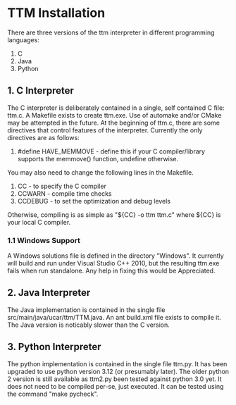 # TTM Installation

There are three versions of the ttm interpreter in different programming languages:
1. C
2. Java
3. Python

## 1. C Interpreter
The C interpreter is deliberately contained in a single,
self contained C file: ttm.c.  A Makefile exists to create
ttm.exe. Use of automake and/or CMake may be attempted in the future.
At the beginning of ttm.c, there are some directives
that control features of the interpreter.  Currently the
only directives are as follows:
1. #define HAVE_MEMMOVE - define this if your C compiler/library
   supports the memmove() function, undefine otherwise.

You may also need to change the following lines in the Makefile.
1. CC - to specify the C compiler
2. CCWARN - compile time checks
3. CCDEBUG - to set the optimization and debug levels

Otherwise, compiling is as simple as "${CC} -o ttm ttm.c"
where ${CC} is your local C compiler.

### 1.1 Windows Support
A Windows solutions file is defined in the directory
"Windows". It currently will build and run under Visual
Studio C++ 2010, but the resulting ttm.exe fails when run
standalone. Any help in fixing this would be Appreciated.

## 2. Java Interpreter
The Java implementation is contained in the single file
src/main/java/ucar/ttm/TTM.java.  An ant build.xml file
exists to compile it.  The Java version is noticably slower
than the C version.

## 3. Python Interpreter
The python implementation is contained in the single file
ttm.py. It has been upgraded to use python version 3.12
(or presumably later). The older python 2 version is still available
as ttm2.py
been tested against python 3.0 yet.  It does not need to be
compiled per-se, just executed. It can be tested using the
command "make pycheck".


